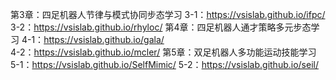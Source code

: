 
第3章：四足机器人节律与模式协同步态学习
3-1：https://vsislab.github.io/ifpc/ 
3-2：https://vsislab.github.io/rhyloc/
第4章：四足机器人通才策略多元步态学习
4-1：https://vsislab.github.io/gala/   
4-2：https://vsislab.github.io/mcler/ 
第5章：双足机器人多功能运动技能学习
5-1：https://vsislab.github.io/SelfMimic/ 
5-2：https://vsislab.github.io/seil/ 
